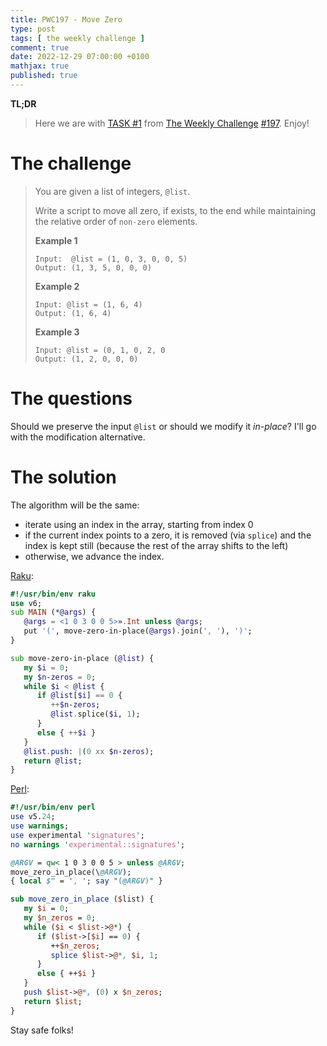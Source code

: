 ```yaml
---
title: PWC197 - Move Zero
type: post
tags: [ the weekly challenge ]
comment: true
date: 2022-12-29 07:00:00 +0100
mathjax: true
published: true
---
```


**TL;DR**

> Here we are with [TASK #1][] from [The Weekly Challenge][]
> [#197][]. Enjoy!

# The challenge

> You are given a list of integers, `@list`.
>
> Write a script to move all zero, if exists, to the end while
> maintaining the relative order of `non-zero` elements.
>
> **Example 1**
>
>     Input:  @list = (1, 0, 3, 0, 0, 5)
>     Output: (1, 3, 5, 0, 0, 0)
>
> **Example 2**
>
>     Input: @list = (1, 6, 4)
>     Output: (1, 6, 4)
>
> **Example 3**
>
>     Input: @list = (0, 1, 0, 2, 0
>     Output: (1, 2, 0, 0, 0)

# The questions

Should we preserve the input `@list` or should we modify it *in-place*?
I'll go with the modification alternative.

# The solution

The algorithm will be the same:

- iterate using an index in the array, starting from index 0
- if the current index points to a zero, it is removed (via `splice`)
  and the index is kept still (because the rest of the array shifts to
  the left)
- otherwise, we advance the index.

[Raku][]:

```raku
#!/usr/bin/env raku
use v6;
sub MAIN (*@args) {
   @args = <1 0 3 0 0 5>».Int unless @args;
   put '(', move-zero-in-place(@args).join(', '), ')';
}

sub move-zero-in-place (@list) {
   my $i = 0;
   my $n-zeros = 0;
   while $i < @list {
      if @list[$i] == 0 {
         ++$n-zeros;
         @list.splice($i, 1);
      }
      else { ++$i }
   }
   @list.push: |(0 xx $n-zeros);
   return @list;
}
```

[Perl][]:

```perl
#!/usr/bin/env perl
use v5.24;
use warnings;
use experimental 'signatures';
no warnings 'experimental::signatures';

@ARGV = qw< 1 0 3 0 0 5 > unless @ARGV;
move_zero_in_place(\@ARGV);
{ local $" = ', '; say "(@ARGV)" }

sub move_zero_in_place ($list) {
   my $i = 0;
   my $n_zeros = 0;
   while ($i < $list->@*) {
      if ($list->[$i] == 0) {
         ++$n_zeros;
         splice $list->@*, $i, 1;
      }
      else { ++$i }
   }
   push $list->@*, (0) x $n_zeros;
   return $list;
}
```

Stay safe folks!

[The Weekly Challenge]: https://theweeklychallenge.org/
[#197]: https://theweeklychallenge.org/blog/perl-weekly-challenge-197/
[TASK #1]: https://theweeklychallenge.org/blog/perl-weekly-challenge-197/#TASK1
[Perl]: https://www.perl.org/
[Raku]: https://raku.org/
[manwar]: http://www.manwar.org/
